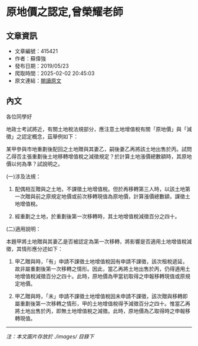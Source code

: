 # 原地價之認定,曾榮耀老師

## 文章資訊
- 文章編號：415421
- 作者：蘇偉強
- 發布日期：2019/05/23
- 爬取時間：2025-02-02 20:45:03
- 原文連結：[閱讀原文](https://real-estate.get.com.tw/Columns/detail.aspx?no=415421)

## 內文
各位同學好

地政士考試將近，有關土地稅法規部分，應注意土地增值稅有關「原地價」與「減徵」之認定概念，茲舉例如下：

某甲參與市地重劃後配回之土地贈與其妻乙，嗣後妻乙再將該土地出售於丙。試問乙得否主張重劃後土地移轉增值稅之減徵規定？於計算土地漲價總數額時，其原地價以何為準？試說明之。

(一)涉及法規：

1. 配偶相互贈與之土地，不課徵土地增值稅。但於再移轉第三人時，以該土地第一次贈與前之原規定地價或前次移轉現值為原地價，計算漲價總數額，課徵土地增值稅。

2. 經重劃之土地，於重劃後第一次移轉時，其土地增值稅減徵百分之四十。

(二)適用說明：

本題甲將土地贈與其妻乙是否被認定為第一次移轉，將影響是否適用土地增值稅減徵，其情形應分述如下：

1. 甲乙贈與時，「有」申請不課徵土地增值稅因有申請不課徵，該次租稅遞延，故非屬重劃後第一次移轉之情形。因此，當乙再將土地出售於丙，仍得適用土地增值稅減徵百分之四十。此時，原地價為甲當初取得之申報移轉現值或原規定地價。

2. 甲乙贈與時，「未」申請不課徵土地增值稅因未申請不課徵，該次贈與移轉即屬重劃後第一次移轉之情形，甲的土地增值稅得予減徵百分之四十。惟當乙再將土地出售於丙，即無土地增值稅之減徵。此時，原地價為乙取得時之申報移轉現值。

---
*注：本文圖片存放於 ./images/ 目錄下*
